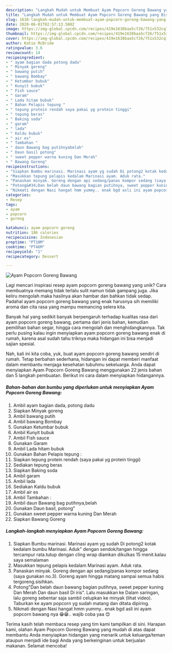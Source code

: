 ```yaml
---
description: "Langkah Mudah untuk Membuat Ayam Popcorn Goreng Bawang yang Bisa Manjain Lidah"
title: "Langkah Mudah untuk Membuat Ayam Popcorn Goreng Bawang yang Bisa Manjain Lidah"
slug: 1638-langkah-mudah-untuk-membuat-ayam-popcorn-goreng-bawang-yang-bisa-manjain-lidah
date: 2020-06-01T02:57:13.500Z
image: https://img-global.cpcdn.com/recipes/419e1638baa5cf26/751x532cq70/ayam-popcorn-goreng-bawang-foto-resep-utama.jpg
thumbnail: https://img-global.cpcdn.com/recipes/419e1638baa5cf26/751x532cq70/ayam-popcorn-goreng-bawang-foto-resep-utama.jpg
cover: https://img-global.cpcdn.com/recipes/419e1638baa5cf26/751x532cq70/ayam-popcorn-goreng-bawang-foto-resep-utama.jpg
author: Katie McBride
ratingvalue: 3.6
reviewcount: 14
recipeingredient:
- " ayam bagian dada potong dadu"
- " Minyak goreng"
- " bawang putih"
- " bawang Bombay"
- " Ketumbar bubuk"
- " Kunyit bubuk"
- " Fish sauce"
- " Garam"
- " Lada hitam bubuk"
- " Bahan Pelapis tepung "
- " tepung protein rendah saya pakai yg protein tinggi"
- " tepung beras"
- " Baking soda"
- " garam"
- " lada"
- " Kaldu bubuk"
- " air es"
- " Tambahan "
- " daun Bawang bag putihnyabelah"
- " Daun basil potong"
- " sweet pepper warna kuning Dan Merah"
- " Bawang Goreng"
recipeinstructions:
- "Siapkan Bumbu marinasi. Marinasi ayam yg sudah Di potong2 kotak kedalam bumbu Marinasi. Aduk&#34; dengan sendok/tangan hingga tercampur rata.tutup dengan cling wrap diamkan dikulkas 15 menit.kalau saya semalaman"
- "Masukkan tepung pelapis kedalam Marinasi ayam. Aduk rata."
- "Panaskan minyak. Goreng dengan api sedang/panas kompor sedang (saya gunakan no.3). Goreng ayam hingga matang sampai semua habis tergoreng.sisihkan."
- "Potong&#34;Dan belah daun bawang bagian putihnya, sweet pepper kuning Dan Merah Dan daun basil Di iris&#34;. Lalu masukkan ke Dalam saringan, lalu goreng sebentar saja sambil celupkan ke minyak (lihat video). Taburkan ke ayam popcorn yg sudah matang dan ditata dipiring."
- "Nikmati dengan Nasi hangat hmm yummy.. enak bgd asli ini ayam popcorn bawang nya 😁😁.. wajib coba yaa 😊"
categories:
- Resep
tags:
- ayam
- popcorn
- goreng

katakunci: ayam popcorn goreng 
nutrition: 186 calories
recipecuisine: Indonesian
preptime: "PT10M"
cooktime: "PT46M"
recipeyield: "1"
recipecategory: Dessert

---
```



![Ayam Popcorn Goreng Bawang](https://img-global.cpcdn.com/recipes/419e1638baa5cf26/751x532cq70/ayam-popcorn-goreng-bawang-foto-resep-utama.jpg)

Lagi mencari inspirasi resep ayam popcorn goreng bawang yang unik? Cara membuatnya memang tidak terlalu sulit namun tidak gampang juga. Jika keliru mengolah maka hasilnya akan hambar dan bahkan tidak sedap. Padahal ayam popcorn goreng bawang yang enak harusnya sih memiliki aroma dan cita rasa yang mampu memancing selera kita.

Banyak hal yang sedikit banyak berpengaruh terhadap kualitas rasa dari ayam popcorn goreng bawang, pertama dari jenis bahan, kemudian pemilihan bahan segar, hingga cara mengolah dan menghidangkannya. Tak perlu pusing kalau ingin menyiapkan ayam popcorn goreng bawang enak di rumah, karena asal sudah tahu triknya maka hidangan ini bisa menjadi sajian spesial.




Nah, kali ini kita coba, yuk, buat ayam popcorn goreng bawang sendiri di rumah. Tetap berbahan sederhana, hidangan ini dapat memberi manfaat dalam membantu menjaga kesehatan tubuhmu sekeluarga. Anda dapat menyiapkan Ayam Popcorn Goreng Bawang menggunakan 22 jenis bahan dan 5 langkah pembuatan. Berikut ini cara dalam menyiapkan hidangannya.

<!--inarticleads1-->

##### Bahan-bahan dan bumbu yang diperlukan untuk menyiapkan Ayam Popcorn Goreng Bawang:

1. Ambil  ayam bagian dada, potong dadu
1. Siapkan  Minyak goreng
1. Ambil  bawang putih
1. Ambil  bawang Bombay
1. Gunakan  Ketumbar bubuk
1. Ambil  Kunyit bubuk
1. Ambil  Fish sauce
1. Gunakan  Garam
1. Ambil  Lada hitam bubuk
1. Gunakan  Bahan Pelapis tepung :
1. Siapkan  tepung protein rendah (saya pakai yg protein tinggi)
1. Sediakan  tepung beras
1. Siapkan  Baking soda
1. Ambil  garam
1. Ambil  lada
1. Sediakan  Kaldu bubuk
1. Ambil  air es
1. Ambil  Tambahan :
1. Ambil  daun Bawang bag putihnya,belah
1. Gunakan  Daun basil, potong&#34;
1. Gunakan  sweet pepper warna kuning Dan Merah
1. Siapkan  Bawang Goreng




<!--inarticleads2-->

##### Langkah-langkah menyiapkan Ayam Popcorn Goreng Bawang:

1. Siapkan Bumbu marinasi. Marinasi ayam yg sudah Di potong2 kotak kedalam bumbu Marinasi. Aduk&#34; dengan sendok/tangan hingga tercampur rata.tutup dengan cling wrap diamkan dikulkas 15 menit.kalau saya semalaman
1. Masukkan tepung pelapis kedalam Marinasi ayam. Aduk rata.
1. Panaskan minyak. Goreng dengan api sedang/panas kompor sedang (saya gunakan no.3). Goreng ayam hingga matang sampai semua habis tergoreng.sisihkan.
1. Potong&#34;Dan belah daun bawang bagian putihnya, sweet pepper kuning Dan Merah Dan daun basil Di iris&#34;. Lalu masukkan ke Dalam saringan, lalu goreng sebentar saja sambil celupkan ke minyak (lihat video). Taburkan ke ayam popcorn yg sudah matang dan ditata dipiring.
1. Nikmati dengan Nasi hangat hmm yummy.. enak bgd asli ini ayam popcorn bawang nya 😁😁.. wajib coba yaa 😊




Terima kasih telah membaca resep yang tim kami tampilkan di sini. Harapan kami, olahan Ayam Popcorn Goreng Bawang yang mudah di atas dapat membantu Anda menyiapkan hidangan yang menarik untuk keluarga/teman ataupun menjadi ide bagi Anda yang berkeinginan untuk berjualan makanan. Selamat mencoba!
